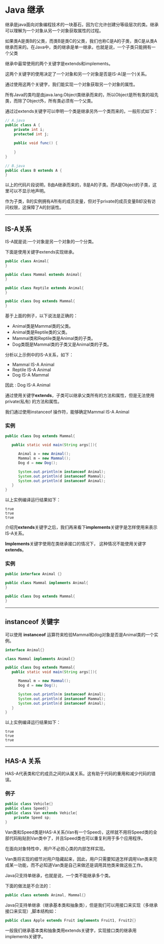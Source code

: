 # Java 继承
继承是java面向对象编程技术的一块基石，因为它允许创建分等级层次的类。继承可以理解为一个对象从另一个对象获取属性的过程。

如果类A是类B的父类，而类B是类C的父类，我们也称C是A的子类，类C是从类A继承而来的。在Java中，类的继承是单一继承，也就是说，一个子类只能拥有一个父类

继承中最常使用的两个关键字是extends和implements。

这两个关键字的使用决定了一个对象和另一个对象是否是IS-A(是一个)关系。

通过使用这两个关键字，我们能实现一个对象获取另一个对象的属性。

所有Java的类均是由java.lang.Object类继承而来的，所以Object是所有类的祖先类，而除了Object外，所有类必须有一个父类。

通过过extends关键字可以申明一个类是继承另外一个类而来的，一般形式如下：

```java
// A.java
public class A {
    private int i;
    protected int j;
 
    public void func() {
 
    }
}
 
// B.java
public class B extends A {
}
```

以上的代码片段说明，B由A继承而来的，B是A的子类。而A是Object的子类，这里可以不显示地声明。

作为子类，B的实例拥有A所有的成员变量，但对于private的成员变量B却没有访问权限，这保障了A的封装性。

------

## IS-A关系

IS-A就是说:一个对象是另一个对象的一个分类。

下面是使用关键字extends实现继承。

```java
public class Animal{
}

public class Mammal extends Animal{
}

public class Reptile extends Animal{
}

public class Dog extends Mammal{
}
```

基于上面的例子，以下说法是正确的：

- Animal类是Mammal类的父类。
- Animal类是Reptile类的父类。
- Mammal类和Reptile类是Animal类的子类。
- Dog类既是Mammal类的子类又是Animal类的子类。

分析以上示例中的IS-A关系，如下：

- Mammal IS-A Animal
- Reptile IS-A Animal
- Dog IS-A Mammal

因此 : Dog IS-A Animal

通过使用关键字**extends**，子类可以继承父类所有的方法和属性，但是无法使用 private(私有) 的方法和属性。

我们通过使用instanceof 操作符，能够确定Mammal IS-A Animal

### 实例

```java
public class Dog extends Mammal{

   public static void main(String args[]){

      Animal a = new Animal();
      Mammal m = new Mammal();
      Dog d = new Dog();

      System.out.println(m instanceof Animal);
      System.out.println(d instanceof Mammal);
      System.out.println(d instanceof Animal);
   }
}
```

以上实例编译运行结果如下：

```
true
true
true
```

介绍完**extends**关键字之后，我们再来看下**implements**关键字是怎样使用来表示IS-A关系。

**Implements**关键字使用在类继承接口的情况下， 这种情况不能使用关键字**extends**。

### 实例

```java
public interface Animal {}

public class Mammal implements Animal{
}

public class Dog extends Mammal{
}
```

------

## instanceof 关键字

可以使用 **instanceof** 运算符来检验Mammal和dog对象是否是Animal类的一个实例。

```java
interface Animal{}

class Mammal implements Animal{}

public class Dog extends Mammal{
   public static void main(String args[]){

      Mammal m = new Mammal();
      Dog d = new Dog();

      System.out.println(m instanceof Animal);
      System.out.println(d instanceof Mammal);
      System.out.println(d instanceof Animal);
   }
} 
```

以上实例编译运行结果如下：

```
true
true
true
```

------

## HAS-A 关系

HAS-A代表类和它的成员之间的从属关系。这有助于代码的重用和减少代码的错误。

### 例子

```java
public class Vehicle{}
public class Speed{}
public class Van extends Vehicle{
	private Speed sp;
} 
```

Van类和Speed类是HAS-A关系(Van有一个Speed)，这样就不用将Speed类的全部代码粘贴到Van类中了，并且Speed类也可以重复利用于多个应用程序。

在面向对象特性中，用户不必担心类的内部怎样实现。

Van类将实现的细节对用户隐藏起来，因此，用户只需要知道怎样调用Van类来完成某一功能，而不必知道Van类是自己来做还是调用其他类来做这些工作。

Java只支持单继承，也就是说，一个类不能继承多个类。

下面的做法是不合法的：

```java
public class extends Animal, Mammal{} 
```

Java只支持单继承（继承基本类和抽象类），但是我们可以用接口来实现（多继承接口来实现）,脚本结构如：

```java
public class Apple extends Fruit implements Fruit1, Fruit2{}
```

一般我们继承基本类和抽象类用extends关键字，实现接口类的继承用implements关键字。